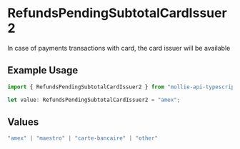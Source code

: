 # RefundsPendingSubtotalCardIssuer2

In case of payments transactions with card, the card issuer will be available

## Example Usage

```typescript
import { RefundsPendingSubtotalCardIssuer2 } from "mollie-api-typescript/models/operations";

let value: RefundsPendingSubtotalCardIssuer2 = "amex";
```

## Values

```typescript
"amex" | "maestro" | "carte-bancaire" | "other"
```